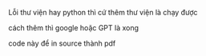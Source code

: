 Lỗi thư viện hay python thì cứ thêm thư viện là chạy được

cách thêm thì google hoặc GPT là xong

code này để in source thành pdf
